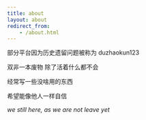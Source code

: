 ```yaml
---
title: about
layout: about
redirect_from:
    - /about.html
---
```


部分平台因为历史遗留问题被称为 duzhaokun123

双非一本废物 除了活着什么都不会 <span style="color:#00000000">明明活都活不好</span>

经常写一些没啥用的东西

希望能像他人一样自信

_we still here, as we are not leave yet_